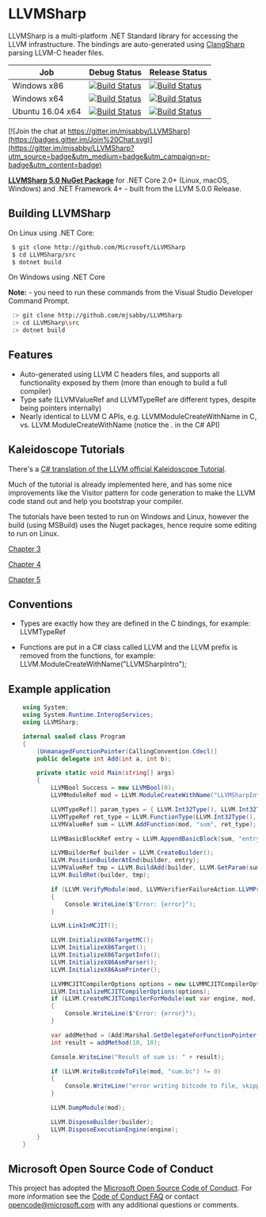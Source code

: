 # LLVMSharp

LLVMSharp is a multi-platform .NET Standard library for accessing the LLVM infrastructure. The bindings are auto-generated using [ClangSharp](http://www.clangsharp.org) parsing LLVM-C header files.

| Job | Debug Status | Release Status |
| --- | ------------ | -------------- |
| Windows x86 | [![Build Status](https://dev.azure.com/ms/LLVMSharp/_apis/build/status/microsoft.LLVMSharp?branchName=master&jobName=windows_debug_x86)](https://dev.azure.com/ms/LLVMSharp/_build/latest?definitionId=155&branchName=master) | [![Build Status](https://dev.azure.com/ms/LLVMSharp/_apis/build/status/microsoft.LLVMSharp?branchName=master&jobName=windows_release_x86)](https://dev.azure.com/ms/LLVMSharp/_build/latest?definitionId=155&branchName=master) |
| Windows x64 | [![Build Status](https://dev.azure.com/ms/LLVMSharp/_apis/build/status/microsoft.LLVMSharp?branchName=master&jobName=windows_debug_x64)](https://dev.azure.com/ms/LLVMSharp/_build/latest?definitionId=155&branchName=master) | [![Build Status](https://dev.azure.com/ms/LLVMSharp/_apis/build/status/microsoft.LLVMSharp?branchName=master&jobName=windows_release_x64)](https://dev.azure.com/ms/LLVMSharp/_build/latest?definitionId=155&branchName=master) |
| Ubuntu 16.04 x64 | [![Build Status](https://dev.azure.com/ms/LLVMSharp/_apis/build/status/microsoft.LLVMSharp?branchName=master&jobName=ubuntu_1604_debug_x64)](https://dev.azure.com/ms/LLVMSharp/_build/latest?definitionId=155&branchName=master) | [![Build Status](https://dev.azure.com/ms/LLVMSharp/_apis/build/status/microsoft.LLVMSharp?branchName=master&jobName=ubuntu_1604_release_x64)](https://dev.azure.com/ms/LLVMSharp/_build/latest?definitionId=155&branchName=master) |

[![Join the chat at https://gitter.im/mjsabby/LLVMSharp](https://badges.gitter.im/Join%20Chat.svg)](https://gitter.im/mjsabby/LLVMSharp?utm_source=badge&utm_medium=badge&utm_campaign=pr-badge&utm_content=badge)

[**LLVMSharp 5.0 NuGet Package**](http://www.nuget.org/packages/LLVMSharp/5.0.0) for .NET Core 2.0+ (Linux, macOS, Windows) and .NET Framework 4+ - built from the LLVM 5.0.0 Release.

## Building LLVMSharp

On Linux using .NET Core:

```bash
 $ git clone http://github.com/Microsoft/LLVMSharp
 $ cd LLVMSharp/src
 $ dotnet build
```

On Windows using .NET Core

**Note:** - you need to run these commands from the Visual Studio Developer Command Prompt.

```bash
 :> git clone http://github.com/mjsabby/LLVMSharp
 :> cd LLVMSharp\src
 :> dotnet build
```

## Features

 * Auto-generated using LLVM C headers files, and supports all functionality exposed by them (more than enough to build a full compiler)
 * Type safe (LLVMValueRef and LLVMTypeRef are different types, despite being pointers internally)
 * Nearly identical to LLVM C APIs, e.g. LLVMModuleCreateWithName in C, vs. LLVM.ModuleCreateWithName (notice the . in the C# API)

## Kaleidoscope Tutorials

There's a [C# translation of the LLVM official Kaleidoscope Tutorial](http://ice1000.org/llvm-cs/en/).

Much of the tutorial is already implemented here, and has some nice improvements like the Visitor pattern for code generation to make the LLVM code stand out and help you bootstrap your compiler.

The tutorials have been tested to run on Windows and Linux, however the build (using MSBuild) uses the Nuget packages, hence require some editing to run on Linux.

[Chapter 3](samples/KaleidoscopeTutorial/Chapter3)

[Chapter 4](samples/KaleidoscopeTutorial/Chapter4)

[Chapter 5](samples/KaleidoscopeTutorial/Chapter5)

## Conventions

* Types are exactly how they are defined in the C bindings, for example: LLVMTypeRef

* Functions are put in a C# class called LLVM and the LLVM prefix is removed from the functions, for example: LLVM.ModuleCreateWithName("LLVMSharpIntro");

## Example application

```csharp
    using System;
    using System.Runtime.InteropServices;
    using LLVMSharp;

    internal sealed class Program
    {
        [UnmanagedFunctionPointer(CallingConvention.Cdecl)]
        public delegate int Add(int a, int b);

        private static void Main(string[] args)
        {
            LLVMBool Success = new LLVMBool(0);
            LLVMModuleRef mod = LLVM.ModuleCreateWithName("LLVMSharpIntro");

            LLVMTypeRef[] param_types = { LLVM.Int32Type(), LLVM.Int32Type() };
            LLVMTypeRef ret_type = LLVM.FunctionType(LLVM.Int32Type(), param_types, false);
            LLVMValueRef sum = LLVM.AddFunction(mod, "sum", ret_type);

            LLVMBasicBlockRef entry = LLVM.AppendBasicBlock(sum, "entry");

            LLVMBuilderRef builder = LLVM.CreateBuilder();
            LLVM.PositionBuilderAtEnd(builder, entry);
            LLVMValueRef tmp = LLVM.BuildAdd(builder, LLVM.GetParam(sum, 0), LLVM.GetParam(sum, 1), "tmp");
            LLVM.BuildRet(builder, tmp);

            if (LLVM.VerifyModule(mod, LLVMVerifierFailureAction.LLVMPrintMessageAction, out var error) != Success)
            {
                Console.WriteLine($"Error: {error}");
            }

            LLVM.LinkInMCJIT();

            LLVM.InitializeX86TargetMC();
            LLVM.InitializeX86Target();
            LLVM.InitializeX86TargetInfo();
            LLVM.InitializeX86AsmParser();
            LLVM.InitializeX86AsmPrinter();

            LLVMMCJITCompilerOptions options = new LLVMMCJITCompilerOptions { NoFramePointerElim = 1 };
            LLVM.InitializeMCJITCompilerOptions(options);
            if (LLVM.CreateMCJITCompilerForModule(out var engine, mod, options, out error) != Success)
            {
                Console.WriteLine($"Error: {error}");
            }

            var addMethod = (Add)Marshal.GetDelegateForFunctionPointer(LLVM.GetPointerToGlobal(engine, sum), typeof(Add));
            int result = addMethod(10, 10);

            Console.WriteLine("Result of sum is: " + result);

            if (LLVM.WriteBitcodeToFile(mod, "sum.bc") != 0)
            {
                Console.WriteLine("error writing bitcode to file, skipping");
            }

            LLVM.DumpModule(mod);

            LLVM.DisposeBuilder(builder);
            LLVM.DisposeExecutionEngine(engine);
        }
    }
````

## Microsoft Open Source Code of Conduct

This project has adopted the [Microsoft Open Source Code of Conduct](https://opensource.microsoft.com/codeofconduct/). For more information see the [Code of Conduct FAQ](https://opensource.microsoft.com/codeofconduct/faq/) or contact [opencode@microsoft.com](mailto:opencode@microsoft.com) with any additional questions or comments.
